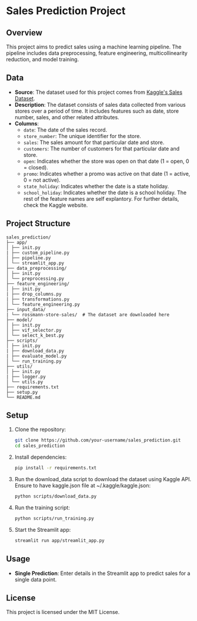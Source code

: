 # Sales Prediction Project

## Overview
This project aims to predict sales using a machine learning pipeline. The pipeline includes data preprocessing, feature engineering, multicollinearity reduction, and model training.


## Data
- **Source**: The dataset used for this project comes from [Kaggle's Sales Dataset](https://www.kaggle.com/c/rossmann-store-sales/data).
- **Description**: The dataset consists of sales data collected from various stores over a period of time. It includes features such as date, store number, sales, and other related attributes.
- **Columns**:
    - `date`: The date of the sales record.
    - `store_number`: The unique identifier for the store.
    - `sales`: The sales amount for that particular date and store.
    - `customers`: The number of customers for that particular date and store.
    - `open`: Indicates whether the store was open on that date (1 = open, 0 = closed).
    - `promo`: Indicates whether a promo was active on that date (1 = active, 0 = not active).
    - `state_holiday`: Indicates whether the date is a state holiday.
    - `school_holiday`: Indicates whether the date is a school holiday.
The rest of the feature names are self explantory. For further details, check the Kaggle website.

## Project Structure

```plaintext
sales_prediction/
├── app/
│ ├── init.py
| ├── custom_pipeline.py
│ ├── pipeline.py
│ └── streamlit_app.py
├── data_preprocessing/
│ ├── init.py
│ └── preprocessing.py
├── feature_engineering/
│ ├── init.py
| ├── drop_columns.py
| ├── transformations.py
│ └── feature_engineering.py
├── input_data/
| └── rossmann-store-sales/  # The dataset are downloaded here
├── model/
│ ├── init.py
│ ├── vif_selector.py
│ └── select_k_best.py
├── scripts/
│ ├── init.py
| ├── download_data.py
| ├── evaluate_model.py
│ └── run_training.py
├── utils/
│ ├── init.py
| ├── logger.py
│ └── utils.py
├── requirements.txt
├── setup.py
└── README.md
```


## Setup
1. Clone the repository:
    ```bash
    git clone https://github.com/your-username/sales_prediction.git
    cd sales_prediction
    ```

2. Install dependencies:
    ```bash
    pip install -r requirements.txt
    ```

3. Run the download_data script to download the dataset using Kaggle API. Ensure to have kaggle.json file at ~/.kaggle/kaggle.json:
    ```bash
    python scripts/download_data.py
    ```

4. Run the training script:
    ```bash
    python scripts/run_training.py
    ```

5. Start the Streamlit app:
    ```bash
    streamlit run app/streamlit_app.py
    ```

## Usage
- **Single Prediction**: Enter details in the Streamlit app to predict sales for a single data point.

## License
This project is licensed under the MIT License.
